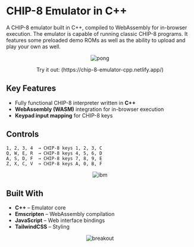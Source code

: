 # CHIP-8 Emulator in C++

A CHIP-8 emulator built in C++, compiled to WebAssembly for in-browser execution. The emulator is capable of running classic CHIP-8 programs. It features some preloaded demo ROMs as well as the ability to upload and play your own as well.

<p align="center">
  <img src="https://github.com/user-attachments/assets/ddfc7ea8-a6b6-48f0-8077-dee1d7552a65" alt="pong"/>
</p>

<p align="center">
  Try it out: (https://chip-8-emulator-cpp.netlify.app/)
</p>

## Key Features

- Fully functional CHIP-8 interpreter written in **C++**
- **WebAssembly (WASM)** integration for in-browser execution
- **Keypad input mapping** for CHIP-8 keys

## Controls

```
1, 2, 3, 4  → CHIP-8 keys 1, 2, 3, C
Q, W, E, R  → CHIP-8 keys 4, 5, 6, D
A, S, D, F  → CHIP-8 keys 7, 8, 9, E
Z, X, C, V  → CHIP-8 keys A, 0, B, F
```

<p align="center">
  <img src="https://github.com/user-attachments/assets/af4385ab-e6b9-4cf0-aeb3-5a8e3018c7dc" alt="ibm"/>
</p>


## Built With

- **C++** – Emulator core
- **Emscripten** – WebAssembly compilation
- **JavaScript** – Web interface bindings
- **TailwindCSS** – Styling

<p align="center">
  <img src="https://github.com/user-attachments/assets/b695c92b-8a0c-486f-95ee-e6eeaf9bb9e9" alt="breakout"/>
</p>

